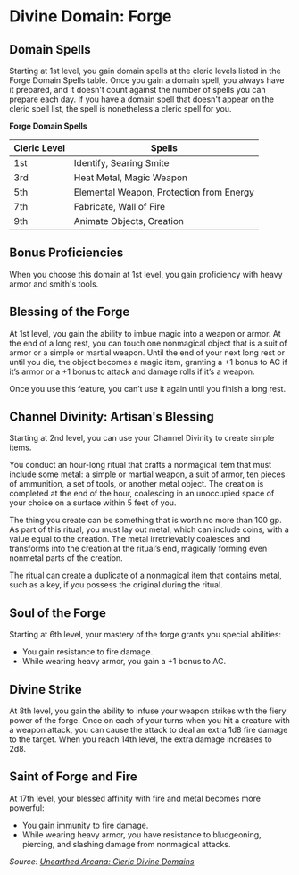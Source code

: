 # Divine Domain: Forge

## Domain Spells
Starting at 1st level, you gain domain spells at the cleric levels listed in the Forge Domain Spells table. Once you gain a domain spell, you always have it prepared, and it doesn't count against the number of spells you can prepare each day. If you have a domain spell that doesn't appear on the cleric spell list, the spell is nonetheless a cleric spell for you.

**Forge Domain Spells**

Cleric Level | Spells
------------ | ------
1st |	Identify, Searing Smite
3rd	| Heat Metal, Magic Weapon
5th	| Elemental Weapon, Protection from Energy
7th	| Fabricate, Wall of Fire
9th	| Animate Objects, Creation

## Bonus Proficiencies
When you choose this domain at 1st level, you gain proficiency with heavy armor and smith's tools.

## Blessing of the Forge
At 1st level, you gain the ability to imbue magic into a weapon or armor. At the end of a long rest, you can touch one nonmagical object that is a suit of armor or a simple or martial weapon. Until the end of your next long rest or until you die, the object becomes a magic item, granting a +1 bonus to AC if it’s armor or a +1 bonus to attack and damage rolls if it’s a weapon.

Once you use this feature, you can’t use it again until you finish a long rest.

## Channel Divinity: Artisan's Blessing
Starting at 2nd level, you can use your Channel Divinity to create simple items.

You conduct an hour-long ritual that crafts a nonmagical item that must include some metal: a simple or martial weapon, a suit of armor, ten pieces of ammunition, a set of tools, or another metal object. The creation is completed at the end of the hour, coalescing in an unoccupied space of your choice on a surface within 5 feet of you.

The thing you create can be something that is worth no more than 100 gp. As part of this ritual, you must lay out metal, which can include coins, with a value equal to the creation. The metal irretrievably coalesces and transforms into the creation at the ritual’s end, magically forming even nonmetal parts of the creation.

The ritual can create a duplicate of a nonmagical item that contains metal, such as a key, if you possess the original during the ritual.

## Soul of the Forge
Starting at 6th level, your mastery of the forge grants you special abilities:
* You gain resistance to fire damage.
* While wearing heavy armor, you gain a +1 bonus to AC.

## Divine Strike
At 8th level, you gain the ability to infuse your weapon strikes with the fiery power of the forge. Once on each of your turns when you hit a creature with a weapon attack, you can cause the attack to deal an extra 1d8 fire damage to the target. When you reach 14th level, the extra damage increases to 2d8.

## Saint of Forge and Fire
At 17th level, your blessed affinity with fire and metal becomes more powerful:
* You gain immunity to fire damage.
* While wearing heavy armor, you have resistance to bludgeoning, piercing, and slashing damage from nonmagical attacks.

*Source: [Unearthed Arcana: Cleric Divine Domains](https://dnd.wizards.com/articles/unearthed-arcana/cleric-divine-domains)*